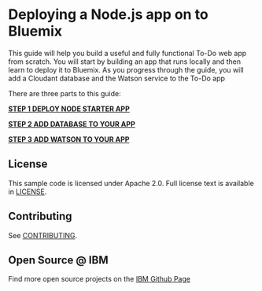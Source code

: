 # Deploying a Node.js app on to Bluemix

This guide will help you build a useful and fully functional To-Do web app from scratch. You will start by building an app that runs locally and then learn to deploy it to Bluemix. As you progress through the guide, you will add a Cloudant database and the Watson service to the To-Do app

There are three parts to this guide:

**[STEP 1 DEPLOY NODE STARTER APP](https://github.com/Twanawebtech/Bluemix-Guide-Node/tree/master/STEP1-NODE-STARTER)**

**[STEP 2 ADD DATABASE TO YOUR APP](https://github.com/Twanawebtech/Bluemix-Guide-Node/tree/master/STEP2-NODE-DATABASE)**

**[STEP 3 ADD WATSON TO YOUR APP](https://github.com/Twanawebtech/Bluemix-Guide-Node/tree/master/STEP3-NODE-WATSON)**




## License

  This sample code is licensed under Apache 2.0. Full license text is available in [LICENSE](LICENSE).

## Contributing

  See [CONTRIBUTING](CONTRIBUTING.md).

## Open Source @ IBM
  Find more open source projects on the [IBM Github Page](http://ibm.github.io/)

[service_url]: http://www.ibm.com/smarterplanet/us/en/ibmwatson/developercloud/text-to-speech.html
[cloud_foundry]: https://github.com/cloudfoundry/cli
[sign_up]: https://apps.admin.ibmcloud.com/manage/trial/bluemix.html?cm_mmc=WatsonDeveloperCloud-_-LandingSiteGetStarted-_-x-_-CreateAnAccountOnBluemixCLI

